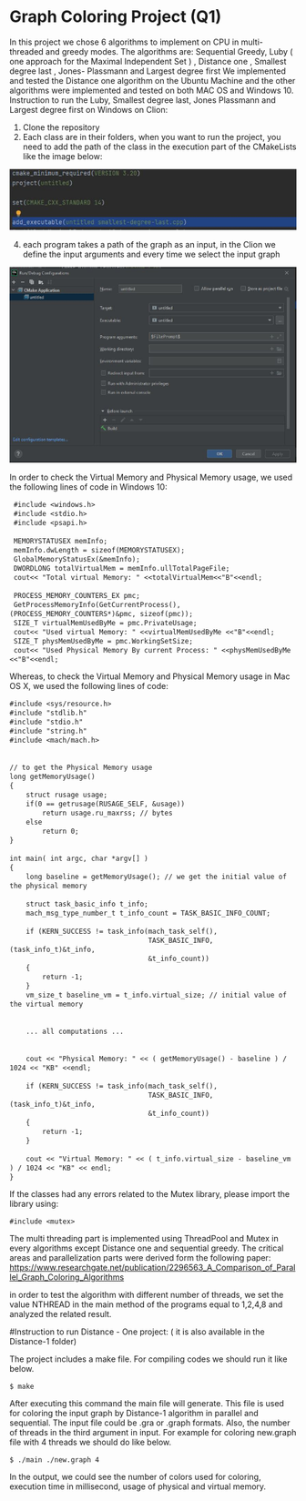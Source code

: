 # Graph Coloring Project (Q1)
In this project we chose 6 algorithms to implement on CPU in multi-threaded and greedy modes. 
The algorithms are: Sequential Greedy, Luby ( one approach for the Maximal Independent Set ) , Distance one , Smallest degree last , Jones- Plassmann and Largest degree first
We implemented and tested the Distance one algorithm on the Ubuntu Machine and the other algorithms were implemented and tested on both MAC OS and Windows 10.
Instruction to run the Luby, Smallest degree last, Jones Plassmann and Largest degree first on Windows on Clion:
1. Clone the repository
2. Each class are in their folders, when you want to run the project, you need to add the path of the class in the execution part of the CMakeLists like the image below:

![CMake Lists](https://github.com/mahtabnik-polito/gragh-coloring/blob/main/images/cmake.JPG?raw=true "CMake Lists")

4. each program takes a path of the graph as an input, in the Clion we define the input arguments and every time we select the input graph

![defile the input argument](https://github.com/mahtabnik-polito/gragh-coloring/blob/main/images/files.JPG?raw=true "defile the input argument")

In order to check the Virtual Memory and Physical Memory usage, we used the following lines of code in Windows 10:

     #include <windows.h>
     #include <stdio.h>
     #include <psapi.h>

     MEMORYSTATUSEX memInfo;
     memInfo.dwLength = sizeof(MEMORYSTATUSEX);
     GlobalMemoryStatusEx(&memInfo);
     DWORDLONG totalVirtualMem = memInfo.ullTotalPageFile;
     cout<< "Total virtual Memory: " <<totalVirtualMem<<"B"<<endl;

     PROCESS_MEMORY_COUNTERS_EX pmc;
     GetProcessMemoryInfo(GetCurrentProcess(), (PROCESS_MEMORY_COUNTERS*)&pmc, sizeof(pmc));
     SIZE_T virtualMemUsedByMe = pmc.PrivateUsage;
     cout<< "Used virtual Memory: " <<virtualMemUsedByMe <<"B"<<endl;
     SIZE_T physMemUsedByMe = pmc.WorkingSetSize;
     cout<< "Used Physical Memory By current Process: " <<physMemUsedByMe <<"B"<<endl;
    
    
Whereas, to check the Virtual Memory and Physical Memory usage in Mac OS X, we used the following lines of code:

    #include <sys/resource.h>
    #include "stdlib.h"
    #include "stdio.h"
    #include "string.h"
    #include <mach/mach.h>


    // to get the Physical Memory usage
    long getMemoryUsage()
    {
        struct rusage usage;
        if(0 == getrusage(RUSAGE_SELF, &usage))
            return usage.ru_maxrss; // bytes
        else
            return 0;
    }
    
    int main( int argc, char *argv[] )
    {
        long baseline = getMemoryUsage(); // we get the initial value of the physical memory 

        struct task_basic_info t_info;
        mach_msg_type_number_t t_info_count = TASK_BASIC_INFO_COUNT;

        if (KERN_SUCCESS != task_info(mach_task_self(),
                                      TASK_BASIC_INFO, (task_info_t)&t_info,
                                      &t_info_count))
        {
            return -1;
        }
        vm_size_t baseline_vm = t_info.virtual_size; // initial value of the virtual memory
        
        
        ... all computations ...
        
        
        cout << "Physical Memory: " << ( getMemoryUsage() - baseline ) / 1024 << "KB" <<endl;

        if (KERN_SUCCESS != task_info(mach_task_self(),
                                      TASK_BASIC_INFO, (task_info_t)&t_info,
                                      &t_info_count))
        {
            return -1;
        }

        cout << "Virtual Memory: " << ( t_info.virtual_size - baseline_vm ) / 1024 << "KB" << endl;
    }

    
If the classes had any errors related to the Mutex library, please import the library using:

    #include <mutex>
    
The multi threading part is implemented using ThreadPool and Mutex in every algorithms except Distance one and sequential greedy. The critical areas and parallelization parts were derived form the following paper:
https://www.researchgate.net/publication/2296563_A_Comparison_of_Parallel_Graph_Coloring_Algorithms

in order to test the algorithm with different number of threads, we set the value NTHREAD in the main method of the programs equal to 1,2,4,8 and analyzed the related result.

#Instruction to run Distance - One project: ( it is also available in the Distance-1 folder)

The project includes a make file. For compiling codes we should run it like below.

    $ make

After executing this command the main file will generate. This file is used for coloring the input graph by Distance-1 algorithm in parallel and sequential.
The input file could be .gra or .graph formats. Also, the number of threads in the third argument in input.
For example for coloring new.graph file with 4 threads we should do like below.

    $ ./main ./new.graph 4

In the output, we could see the number of colors used for coloring, execution time in millisecond, usage of physical and virtual memory.

